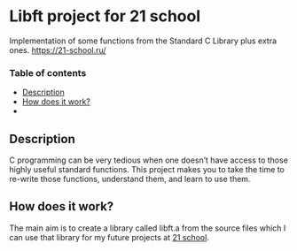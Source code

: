 # Libft project for 21 school
Implementation of some functions from the Standard C Library plus extra ones. https://21-school.ru/

### Table of contents
- [Description](#description)
- [How does it work?](#how-does-it-work)
-

## Description
C programming can be very tedious when one doesn’t have access to those highly useful standard functions. This project makes
you to take the time to re-write those functions, understand them, and learn to use them.

## How does it work?
The main aim is to create a library called libft.a from the source files which I can use that library for my future projects at [21 school][1].

[1]: https://21-school.ru/

